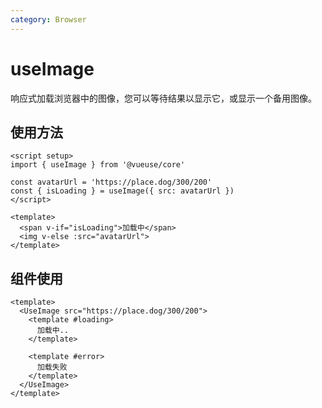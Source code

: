 ```yaml
---
category: Browser
---
```


# useImage

响应式加载浏览器中的图像，您可以等待结果以显示它，或显示一个备用图像。

## 使用方法

```vue
<script setup>
import { useImage } from '@vueuse/core'

const avatarUrl = 'https://place.dog/300/200'
const { isLoading } = useImage({ src: avatarUrl })
</script>

<template>
  <span v-if="isLoading">加载中</span>
  <img v-else :src="avatarUrl">
</template>
```

## 组件使用

```vue
<template>
  <UseImage src="https://place.dog/300/200">
    <template #loading>
      加载中..
    </template>

    <template #error>
      加载失败
    </template>
  </UseImage>
</template>
```
